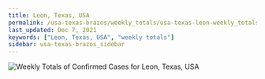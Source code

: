 ```yaml
---
title: Leon, Texas, USA
permalink: /usa-texas-brazos/weekly_totals/usa-texas-leon-weekly_totals.html
last_updated: Dec 7, 2021
keywords: ["Leon, Texas, USA", "weekly totals"]
sidebar: usa-texas-brazos_sidebar
---
```


![Weekly Totals of Confirmed Cases for Leon, Texas, USA](/covid_tracker/images/graphs/usa-texas-leon-weekly_totals_graph.png)
